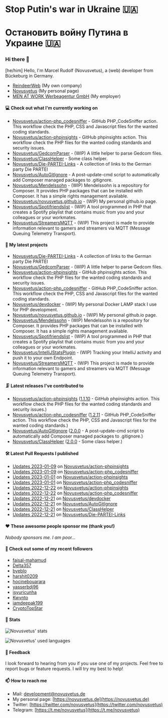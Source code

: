 # Stop Putin's war in Ukraine 🇺🇦
# Остановить войну Путина в Украине 🇺🇦

### Hi there 👋

[he/him]
Hello, I'm Marcel Rudolf (Novusvetus), a (web) developer from Bückeburg in Germany.

* [ReindeerWeb](https://reindeer-web.de) (My own company)
* [Novusvetus](https://novusvetus.de) (My personal page)
* [MEN AT WORK Werbeagentur GmbH](https://www.men-at-work.de/) (My employer)

#### 💻 Check out what I'm currently working on

- [Novusvetus/action-php_codesniffer](https://github.com/Novusvetus/action-php_codesniffer) - GitHub PHP_CodeSniffer action. This workflow check the PHP, CSS and Javascript files for the wanted coding standards.
- [Novusvetus/action-phpinsights](https://github.com/Novusvetus/action-phpinsights) - GitHub phpinsights action. This workflow check the PHP files for the wanted coding standards and security issues.
- [Novusvetus/GedcomParser](https://github.com/Novusvetus/GedcomParser) - (WIP) A little helper to parse Gedcom files.
- [Novusvetus/ClassHelper](https://github.com/Novusvetus/ClassHelper) - Some class helper.
- [Novusvetus/Die-PARTEI-Links](https://github.com/Novusvetus/Die-PARTEI-Links) - A collection of links to the German party Die PARTEI
- [Novusvetus/AutoGitIgnore](https://github.com/Novusvetus/AutoGitIgnore) - A post-update-cmd script to automatically add Composer managed packages to .gitignore.
- [Novusvetus/Mendelssohn](https://github.com/Novusvetus/Mendelssohn) - (WIP) Mendelssohn is a repository for Composer. It provides PHP packages that can be installed with Composer. It has a simple rights management available.
- [Novusvetus/novusvetus.github.io](https://github.com/Novusvetus/novusvetus.github.io) - (WIP) My personal github.io page.
- [Novusvetus/Spotifriendslist](https://github.com/Novusvetus/Spotifriendslist) - (WIP) A tool programmed in PHP that creates a Spotify playlist that contains music from you and your colleagues or your workmates.
- [Novusvetus/StreamersMQTT](https://github.com/Novusvetus/StreamersMQTT) - (WIP) This project is made to provide information relevant to gamers and streamers via MQTT (Message Queuing Telemetry Transport).

#### 🐣 My latest projects

- [Novusvetus/Die-PARTEI-Links](https://github.com/Novusvetus/Die-PARTEI-Links) - A collection of links to the German party Die PARTEI
- [Novusvetus/GedcomParser](https://github.com/Novusvetus/GedcomParser) - (WIP) A little helper to parse Gedcom files.
- [Novusvetus/action-phpinsights](https://github.com/Novusvetus/action-phpinsights) - GitHub phpinsights action. This workflow check the PHP files for the wanted coding standards and security issues.
- [Novusvetus/action-php_codesniffer](https://github.com/Novusvetus/action-php_codesniffer) - GitHub PHP_CodeSniffer action. This workflow check the PHP, CSS and Javascript files for the wanted coding standards.
- [Novusvetus/devdocker](https://github.com/Novusvetus/devdocker) - (WIP) My personal Docker LAMP stack I use for PHP development.
- [Novusvetus/novusvetus.github.io](https://github.com/Novusvetus/novusvetus.github.io) - (WIP) My personal github.io page.
- [Novusvetus/Mendelssohn](https://github.com/Novusvetus/Mendelssohn) - (WIP) Mendelssohn is a repository for Composer. It provides PHP packages that can be installed with Composer. It has a simple rights management available.
- [Novusvetus/Spotifriendslist](https://github.com/Novusvetus/Spotifriendslist) - (WIP) A tool programmed in PHP that creates a Spotify playlist that contains music from you and your colleagues or your workmates.
- [Novusvetus/IntelliJStatsPlugin](https://github.com/Novusvetus/IntelliJStatsPlugin) - (WIP) Tracking your IntelliJ activity and push it to your own Endpoint.
- [Novusvetus/StreamersMQTT](https://github.com/Novusvetus/StreamersMQTT) - (WIP) This project is made to provide information relevant to gamers and streamers via MQTT (Message Queuing Telemetry Transport).

#### 🗜 Latest releases I've contributed to

- [Novusvetus/action-phpinsights](https://github.com/Novusvetus/action-phpinsights) ([1.1.10](https://github.com/Novusvetus/action-phpinsights/releases/tag/1.1.10) - GitHub phpinsights action. This workflow check the PHP files for the wanted coding standards and security issues.)
- [Novusvetus/action-php_codesniffer](https://github.com/Novusvetus/action-php_codesniffer) ([1.2.11](https://github.com/Novusvetus/action-php_codesniffer/releases/tag/1.2.11) - GitHub PHP_CodeSniffer action. This workflow check the PHP, CSS and Javascript files for the wanted coding standards.)
- [Novusvetus/AutoGitIgnore](https://github.com/Novusvetus/AutoGitIgnore) ([2.0.0](https://github.com/Novusvetus/AutoGitIgnore/releases/tag/2.0.0) - A post-update-cmd script to automatically add Composer managed packages to .gitignore.)
- [Novusvetus/ClassHelper](https://github.com/Novusvetus/ClassHelper) ([2.0.0](https://github.com/Novusvetus/ClassHelper/releases/tag/2.0.0) - Some class helper.)

#### 🛠 Latest Pull Requests I published

- [Updates 2023-01-09](https://github.com/Novusvetus/action-phpinsights/pull/387) on [Novusvetus/action-phpinsights](https://github.com/Novusvetus/action-phpinsights)
- [Updates 2023-01-09](https://github.com/Novusvetus/action-php_codesniffer/pull/444) on [Novusvetus/action-php_codesniffer](https://github.com/Novusvetus/action-php_codesniffer)
- [Updates 2023-01-01](https://github.com/Novusvetus/action-phpinsights/pull/382) on [Novusvetus/action-phpinsights](https://github.com/Novusvetus/action-phpinsights)
- [Updates 2023-01-01](https://github.com/Novusvetus/action-php_codesniffer/pull/439) on [Novusvetus/action-php_codesniffer](https://github.com/Novusvetus/action-php_codesniffer)
- [Updates 2022-12-22](https://github.com/Novusvetus/action-phpinsights/pull/379) on [Novusvetus/action-phpinsights](https://github.com/Novusvetus/action-phpinsights)
- [Updates 2022-12-22](https://github.com/Novusvetus/action-php_codesniffer/pull/436) on [Novusvetus/action-php_codesniffer](https://github.com/Novusvetus/action-php_codesniffer)
- [Updates 2022-12-21](https://github.com/Novusvetus/devdocker/pull/5) on [Novusvetus/devdocker](https://github.com/Novusvetus/devdocker)
- [Updates 2022-12-21](https://github.com/Novusvetus/AutoGitIgnore/pull/36) on [Novusvetus/AutoGitIgnore](https://github.com/Novusvetus/AutoGitIgnore)
- [Updates 2022-12-21](https://github.com/Novusvetus/ClassHelper/pull/33) on [Novusvetus/ClassHelper](https://github.com/Novusvetus/ClassHelper)
- [Updates 2022-12-21](https://github.com/Novusvetus/Die-PARTEI-Links/pull/9) on [Novusvetus/Die-PARTEI-Links](https://github.com/Novusvetus/Die-PARTEI-Links)

#### ❤️ These awesome people sponsor me (thank you!)

_Nobody sponsors me. I am poor..._

#### 👯 Check out some of my recent followers

- [faisal-mahamud](https://github.com/faisal-mahamud)
- [Delta357](https://github.com/Delta357)
- [byeblo](https://github.com/byeblo)
- [harshit0209](https://github.com/harshit0209)
- [hocinebouarara](https://github.com/hocinebouarara)
- [yasserbdj96](https://github.com/yasserbdj96)
- [isyuricunha](https://github.com/isyuricunha)
- [Kwynto](https://github.com/Kwynto)
- [iamdeepak199](https://github.com/iamdeepak199)
- [CryptoTopStar](https://github.com/CryptoTopStar)

#### 🎢 Stats

![Novusvetus' stats](https://github-readme-stats.vercel.app/api?username=novusvetus&show_icons=true&count_private=true)

![Novusvetus' used languages](https://github-readme-stats.vercel.app/api/top-langs?username=novusvetus&layout=compact)

#### 💬 Feedback
I look forward to hearing from you if you use one of my projects. Feel free to report bugs or feature requests.
I will try my best to help!

#### 📫 How to reach me

- Mail: [development@novusvetus.de](mailto:development@novusvetus.de)
- My personal page: [https://novusvetus.de](https://novusvetus.de)
- Twitter: [https://twitter.com/novusvetus](https://twitter.com/novusvetus)
- Telegram: [https://t.me/novusvetus](https://t.me/novusvetus)
